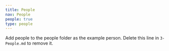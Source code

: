```yaml
---
title: People
nav: People
people: true
type: people
---
```


Add people to the people folder as the example person. Delete this line in `3-People.md` to remove it.